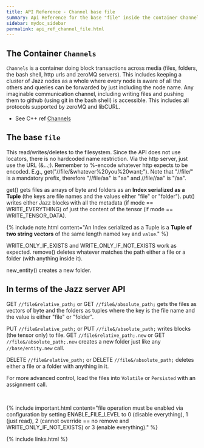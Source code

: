 ```yaml
---
title: API Reference - Channel base file
summary: Api Reference for the base "file" inside the container Channels
sidebar: mydoc_sidebar
permalink: api_ref_channel_file.html
---
```


## The Container `Channels`

`Channels` is a container doing block transactions across media (files, folders, the bash shell, http urls and zeroMQ servers). This
includes keeping a cluster of Jazz nodes as a whole where every node is aware of all the others and queries can be forwarded by just
including the node name. Any imaginable communication channel, including writing files and pushing them to github (using git in the bash
shell) is accessible. This includes all protocols supported by zeroMQ and libCURL.

* See C++ ref [Channels](/develop_jazz02/classjazz__elements_1_1Channels.html)

## The base `file`

This read/writes/deletes to the filesystem. Since the API does not use locators, there is no hardcoded name restriction. Via the http
server, just use the URL (&...;). Remember to %-encode whatever http expects to be encoded. E.g., get("//file/&whatever%20you%20want;").
Note that "//file/" is a mandatory prefix, therefore "//file/aa" is "aa" and //file//aa" is "/aa".

get() gets files as arrays of byte and folders as an **Index serialized as a Tuple** (the keys are file names and the values either "file"
or "folder"). put() writes either Jazz blocks with all the metadata (if mode == WRITE_EVERYTHING) of just the content of the tensor
(if mode == WRITE_TENSOR_DATA).

{% include note.html content="An Index serialized as a Tuple is a <b>Tuple of two string vectors</b> of the same length named `key` and
`value`." %}

WRITE_ONLY_IF_EXISTS and WRITE_ONLY_IF_NOT_EXISTS work as expected. remove() deletes whatever matches the path either a file or a folder
(with anything inside it).

new_entity() creates a new folder.

## In terms of the Jazz server API

GET `//file&relative_path;` or GET `//file&/absolute_path;` gets the files as vectors of byte and the folders as tuples where the key is
the file name and the value is either "file" or "folder".

PUT `//file&relative_path;` or PUT `//file&/absolute_path;` writes blocks (the tensor only) to file.
GET `//file&relative_path;.new` or GET `//file&/absolute_path;.new` creates a new folder just like any `//base/entity.new` call.

DELETE `//file&relative_path;` or DELETE `//file&/absolute_path;` deletes either a file or a folder with anything in it.

For more advanced control, load the files into `Volatile` or `Persisted` with an assignment call.

<br/>

{% include important.html content="file operation must be enabled via configuration by setting ENABLE_FILE_LEVEL to 0 (disable everything),
1 (just read), 2 (cannot override == no remove and WRITE_ONLY_IF_NOT_EXISTS) or 3 (enable everything)." %}

{% include links.html %}
